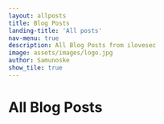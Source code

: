 ```yaml
---
layout: allposts
title: Blog Posts
landing-title: 'All posts'
nav-menu: true
description: All Blog Posts from ilovesec
image: assets/images/logo.jpg
author: Samunoske
show_tile: true
---
```


<h1>All Blog Posts</h1>
